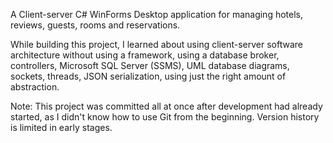 A Client-server C# WinForms Desktop application 
for managing hotels, reviews, guests, rooms and reservations.

While building this project, I learned about using client-server software architecture without using a framework, 
using a database broker, controllers, Microsoft SQL Server (SSMS), UML database diagrams,
sockets, threads, JSON serialization, using just the right amount of abstraction.

Note: This project was committed all at once after development had already started, 
as I didn't know how to use Git from the beginning. Version history is limited in early stages.